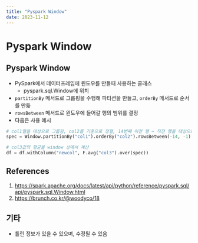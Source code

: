 ```yaml
---
title: "Pyspark Window"
date: 2023-11-12
---
```


# Pyspark Window

## Pyspark Window

- PySpark에서 데이터프레임에 윈도우를 만들때 사용하는 클래스
  - pyspark.sql.Window에 위치
- `partitionBy` 메서드로 그룹핑을 수행해 파티션을 만들고, `orderBy` 메서드로 순서를 만듦
- `rowsBetween` 메서드로 윈도우에 들어갈 행의 범위를 결정
- 다음은 사용 예시

```Python
# col1열을 대상으로 그룹핑, col2를 기준으로 정렬, 14번째 이전 행 ~ 직전 행을 대상으로 함
spec = Window.partitionBy("col1").orderBy("col2").rowsBetween(-14, -1)

# col3값의 평균을 window 상에서 계산
df = df.withColumn("newcol", F.avg("col3").over(spec))
```

## References

1. https://spark.apache.org/docs/latest/api/python/reference/pyspark.sql/api/pyspark.sql.Window.html
2. https://brunch.co.kr/@woodyco/18

## 기타

- 틀린 정보가 있을 수 있으며, 수정될 수 있음
